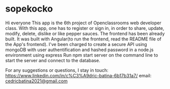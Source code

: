 # sopekocko
Hi everyone
This app is the 6th project of Openclassrooms web developer class. With this app, one has to register or sign in, in order 
to share, update, modify, delete, dislike or like pepper sauces. The frontend has been already built. 
It was built with Angular(to run the frontend, read the README file of the App's frontend). 
I've been charged to create a secure API using mongoDB with user authentification and hashed password in a node.js environment using express 
Run npm start server on the command line to start the server and connect to the database.

For any suggestions or questions, I stay in touch:
https://www.linkedin.com/in/c%C3%A9dric-batina-6b17b31a7/
email: cedricbatina2021@gmail.com
